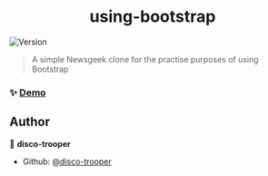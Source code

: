 <h1 align="center">using-bootstrap</h1>
<p>
  <img alt="Version" src="https://img.shields.io/badge/version-1.0.0-blue.svg?cacheSeconds=2592000" />
</p>

> A simple Newsgeek clone for the practise purposes of using Bootstrap

### ✨ [Demo](https://disco-trooper.github.io/using-bootstrap/)

## Author

👤 **disco-trooper**

- Github: [@disco-trooper](https://github.com/disco-trooper)
